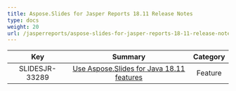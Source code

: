 ```yaml
---
title: Aspose.Slides for Jasper Reports 18.11 Release Notes
type: docs
weight: 20
url: /jasperreports/aspose-slides-for-jasper-reports-18-11-release-notes/
---
```


|**Key** |**Summary** |**Category** |
| :-: | :-: | :-: |
|SLIDESJR-33289|[Use Aspose.Slides for Java 18.11 features](https://docs.aspose.com/display/slidesjava/Aspose.Slides+for+Java+18.11+Release+Notes)|Feature|

